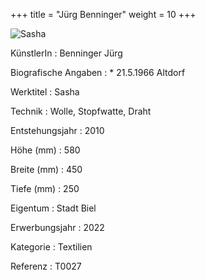 +++
title = "Jürg Benninger"
weight = 10
+++

![Sasha](/images/t0027.jpg)

KünstlerIn
: Benninger Jürg

Biografische Angaben
: \* 21.5.1966 Altdorf

Werktitel
: Sasha

Technik
: Wolle, Stopfwatte, Draht

Entstehungsjahr
: 2010

Höhe (mm)
: 580

Breite (mm)
: 450

Tiefe (mm)
: 250

Eigentum
: Stadt Biel

Erwerbungsjahr
: 2022

Kategorie
: Textilien

Referenz
: T0027
